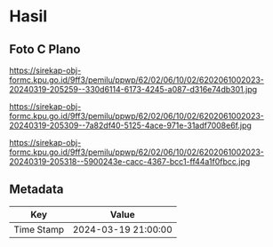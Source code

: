# Hasil

## Foto C Plano

https://sirekap-obj-formc.kpu.go.id/9ff3/pemilu/ppwp/62/02/06/10/02/6202061002023-20240319-205259--330d6114-6173-4245-a087-d316e74db301.jpg

https://sirekap-obj-formc.kpu.go.id/9ff3/pemilu/ppwp/62/02/06/10/02/6202061002023-20240319-205309--7a82df40-5125-4ace-971e-31adf7008e6f.jpg

https://sirekap-obj-formc.kpu.go.id/9ff3/pemilu/ppwp/62/02/06/10/02/6202061002023-20240319-205318--5900243e-cacc-4367-bcc1-ff44a1f0fbcc.jpg


## Metadata

| Key        | Value               |
| ---------- | ------------------- |
| Time Stamp | 2024-03-19 21:00:00 |



